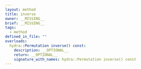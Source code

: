 ```yaml
---
layout: method
title: inverse
owner: __MISSING__
brief: __MISSING__
tags:
  - method
defined_in_file: ""
overloads:
  hydra::Permutation inverse() const:
    description: __OPTIONAL__
    return: __OPTIONAL__
    signature_with_names: hydra::Permutation inverse() const
---
```


